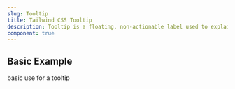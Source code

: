 ```yaml
---
slug: Tooltip
title: Tailwind CSS Tooltip
description: Tooltip is a floating, non-actionable label used to explain a user interface element or feature.
component: true
---
```


<script>
    import { ComponentPreview } from '$lib/components/docs';
</script>

<h2>Basic Example</h2>
<p>basic use for a tooltip</p>
<ComponentPreview type="tooltip" name="tooltip" >

<div />

</ComponentPreview>